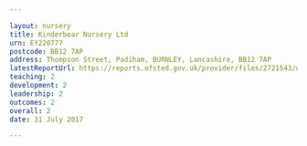 ```yaml
---

layout: nursery
title: Kinderbear Nursery Ltd
urn: EY220777
postcode: BB12 7AP
address: Thompson Street, Padiham, BURNLEY, Lancashire, BB12 7AP
latestReportUrl: https://reports.ofsted.gov.uk/provider/files/2721543/urn/EY220777.pdf
teaching: 2
development: 2
leadership: 2
outcomes: 2
overall: 2
date: 31 July 2017

---
```

